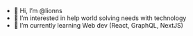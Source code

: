 - 👋 Hi, I’m @lionns
- 👀 I’m interested in help world solving needs with technology
- 🌱 I’m currently learning Web dev (React, GraphQL, NextJS)

<!---
lionns/lionns is a ✨ special ✨ repository because its `README.md` (this file) appears on your GitHub profile.
You can click the Preview link to take a look at your changes.
--->
